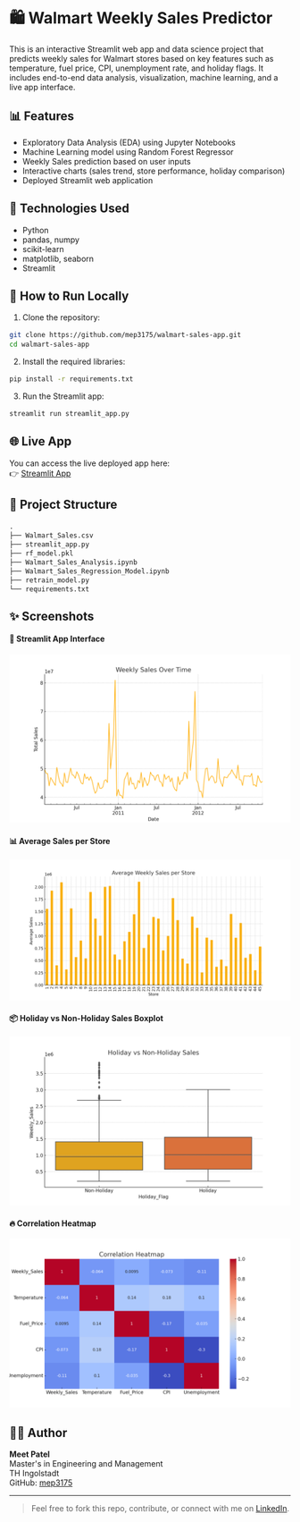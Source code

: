 # 🛍️ Walmart Weekly Sales Predictor

This is an interactive Streamlit web app and data science project that predicts weekly sales for Walmart stores based on key features such as temperature, fuel price, CPI, unemployment rate, and holiday flags. It includes end-to-end data analysis, visualization, machine learning, and a live app interface.

## 📊 Features

- Exploratory Data Analysis (EDA) using Jupyter Notebooks
- Machine Learning model using Random Forest Regressor
- Weekly Sales prediction based on user inputs
- Interactive charts (sales trend, store performance, holiday comparison)
- Deployed Streamlit web application

## 🧠 Technologies Used

- Python
- pandas, numpy
- scikit-learn
- matplotlib, seaborn
- Streamlit

## 🚀 How to Run Locally

1. Clone the repository:

```bash
git clone https://github.com/mep3175/walmart-sales-app.git
cd walmart-sales-app
```

2. Install the required libraries:

```bash
pip install -r requirements.txt
```

3. Run the Streamlit app:

```bash
streamlit run streamlit_app.py
```

## 🌐 Live App

You can access the live deployed app here:  
👉 [Streamlit App](https://walmart-sales-app-gb4svtzvacdrdfmsxahryc.streamlit.app/) 

## 📁 Project Structure

```
.
├── Walmart_Sales.csv
├── streamlit_app.py
├── rf_model.pkl
├── Walmart_Sales_Analysis.ipynb
├── Walmart_Sales_Regression_Model.ipynb
├── retrain_model.py
└── requirements.txt
```

## ✨ Screenshots



#### 🔮 Streamlit App Interface
![Streamlit UI](chart_sales_trend.png)

#### 📊 Average Sales per Store
![Average Sales Chart](chart_avg_sales_store.png)

#### 📦 Holiday vs Non-Holiday Sales Boxplot
![Holiday Boxplot](chart_holiday_boxplot.png)

#### 🔥 Correlation Heatmap
![Correlation Heatmap](chart_correlation_heatmap.png)


## 👨‍💻 Author

**Meet Patel**  
Master's in Engineering and Management  
TH Ingolstadt  
GitHub: [mep3175](https://github.com/mep3175)

---

> Feel free to fork this repo, contribute, or connect with me on [LinkedIn](https://linkedin.com).
